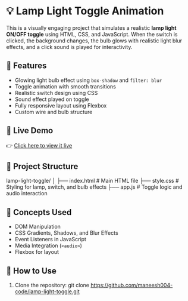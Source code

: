 # 💡 Lamp Light Toggle Animation

This is a visually engaging project that simulates a realistic **lamp light ON/OFF toggle** using HTML, CSS, and JavaScript. When the switch is clicked, the background changes, the bulb glows with realistic light blur effects, and a click sound is played for interactivity.

## 🔧 Features

- Glowing light bulb effect using `box-shadow` and `filter: blur`
- Toggle animation with smooth transitions
- Realistic switch design using CSS
- Sound effect played on toggle
- Fully responsive layout using Flexbox
- Custom wire and bulb structure

## 🚀 Live Demo

👉 [Click here to view it live](https://maneesh004-code.github.io/lamp-light-toggle)

## 📁 Project Structure

lamp-light-toggle/
│
├── index.html # Main HTML file
├── style.css # Styling for lamp, switch, and bulb effects
├── app.js # Toggle logic and audio interaction

## 🧠 Concepts Used

- DOM Manipulation
- CSS Gradients, Shadows, and Blur Effects
- Event Listeners in JavaScript
- Media Integration (`<audio>`)
- Flexbox for layout


## 📝 How to Use

1. Clone the repository:
git clone https://github.com/maneesh004-code/lamp-light-toggle.git
